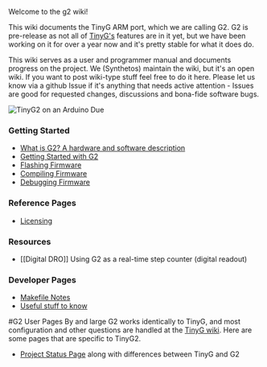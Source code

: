 Welcome to the g2 wiki!

This wiki documents the TinyG ARM port, which we are calling G2. G2 is pre-release as not all of [TinyG's](https://github.com/synthetos/TinyG) features are in it yet, but we have been working on it for over a year now and it's pretty stable for what it does do.

This wiki serves as a user and programmer manual and documents progress on the project. We (Synthetos) maintain the wiki, but it's an open wiki. If you want to post wiki-type stuff feel free to do it here. Please let us know via a github Issue if it's anything that needs active attention - Issues are good for requested changes, discussions and bona-fide software bugs.

![TinyG2 on an Arduino Due](http://farm4.staticflickr.com/3739/10301325295_31cb0dc6ab_h.jpg)

### Getting Started
* [What is G2? A hardware and software description](https://github.com/synthetos/G2/wiki/What-is-G2)
* [Getting Started with G2](https://github.com/synthetos/g2/wiki/Getting-Started-with-G2)
* [Flashing Firmware](https://github.com/synthetos/g2/wiki/Getting-Started-with-G2#software-needed-to-use-g2)
* [Compiling Firmware](https://github.com/synthetos/g2/wiki/Getting-Started-with-G2#compiling-g2-from-source)
* [Debugging Firmware](https://github.com/synthetos/g2/wiki/Debugging-G2-on-OSX-with-GDB-and-Atmel-ICE)

### Reference Pages
* [Licensing](https://github.com/synthetos/G2/wiki/G2-Licensing)

### Resources
* [[Digital DRO]] Using G2 as a real-time step counter (digital readout)

### Developer Pages
* [Makefile Notes](https://github.com/synthetos/g2/wiki/Makefile-Notes)
* [Useful stuff to know](https://github.com/synthetos/g2/wiki/Useful-Stuff)


#G2 User Pages
By and large G2 works identically to TinyG, and most configuration and other questions are handled at the [TinyG wiki](https://github.com/synthetos/TinyG/wiki). Here are some pages that are specific to TinyG2. 
* [Project Status Page](https://github.com/synthetos/g2/wiki/G2-Project-Status-Page) along with differences between TinyG and G2
